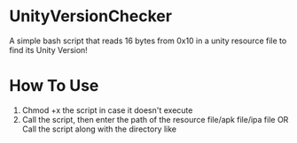 # UnityVersionChecker
A simple bash script that reads 16 bytes from 0x10 in a unity resource file to find its Unity Version!

# How To Use
1) Chmod +x the script in case it doesn't execute
2) Call the script, then enter the path of the resource file/apk file/ipa file
OR
   Call the script along with the directory like <script path> <resource file path>

# Info
~~It simply just reads the bytes off a file. .assets, sometimes .resources and extentionless resources in the assets/bin/data usually work!~~
~~The script uses xxd to read and convert the bytes, it should work on Mac/Linux and a Jailbroken iOS. For android a different version is uploaded that needs Busybox binaries installed to access xxd!~~ \
UPDATED 1.1
- BUSYBOX not needed anymore for android
- Can read through .ipa and .apk
- Android Version almost identical with only directory and other minor changes
- Data/Resources/unity_builtin_extra for Android and iOS and also Data/unity default resources for Android

